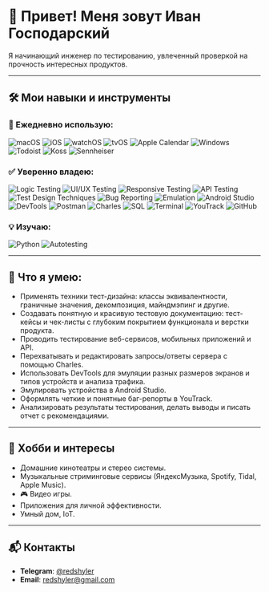 # 👋 Привет! Меня зовут Иван Господарский  

Я начинающий инженер по тестированию, увлеченный проверкой на прочность интересных продуктов.  

---

## 🛠️ Мои навыки и инструменты
### 🚀 Ежедневно использую:
![macOS](https://img.shields.io/badge/-macOS-000000?style=for-the-badge&logo=apple&logoColor=white)
![iOS](https://img.shields.io/badge/-iOS-000000?style=for-the-badge&logo=apple&logoColor=white)
![watchOS](https://img.shields.io/badge/-watchOS-000000?style=for-the-badge&logo=apple&logoColor=white)
![tvOS](https://img.shields.io/badge/-tvOS-000000?style=for-the-badge&logo=apple&logoColor=white)
![Apple Calendar](https://img.shields.io/badge/-Apple%20Calendar-F6F6F6?style=for-the-badge&logo=apple&logoColor=black)
![Windows](https://img.shields.io/badge/-Windows-0078D6?style=for-the-badge&logo=windows&logoColor=white)
![Todoist](https://img.shields.io/badge/-Todoist-EE4C2C?style=for-the-badge&logo=todoist&logoColor=white)
![Koss](https://img.shields.io/badge/-Koss-CC0000?style=for-the-badge&logo=music&logoColor=white)
![Sennheiser](https://img.shields.io/badge/-Sennheiser-005AA7?style=for-the-badge&logo=sennheiser&logoColor=white)

### ✅ Уверенно владею:
![Logic Testing](https://img.shields.io/badge/-Logic%20Testing-blue?style=for-the-badge&logo=data&logoColor=white)
![UI/UX Testing](https://img.shields.io/badge/-UI/UX%20Testing-purple?style=for-the-badge&logo=figma&logoColor=white)
![Responsive Testing](https://img.shields.io/badge/-Responsive%20Testing-lightblue?style=for-the-badge&logo=responsive&logoColor=white)
![API Testing](https://img.shields.io/badge/-API%20Testing-orange?style=for-the-badge&logo=api&logoColor=white)
![Test Design Techniques](https://img.shields.io/badge/-Test%20Design%20Techniques-ffb900?style=for-the-badge&logo=knowledgebase&logoColor=white)
![Bug Reporting](https://img.shields.io/badge/-Bug%20Reporting-red?style=for-the-badge&logo=bug&logoColor=white)
![Emulation](https://img.shields.io/badge/-Emulation-grey?style=for-the-badge&logo=android&logoColor=white)
![Android Studio](https://img.shields.io/badge/-Android%20Studio-3DDC84?style=for-the-badge&logo=androidstudio&logoColor=white)
![DevTools](https://img.shields.io/badge/-DevTools-00a3e0?style=for-the-badge&logo=googlechrome&logoColor=white)
![Postman](https://img.shields.io/badge/-Postman-f76935?style=for-the-badge&logo=postman&logoColor=white)
![Charles](https://img.shields.io/badge/-CharlesProxy-00a651?style=for-the-badge&logo=proxy&logoColor=white)
![SQL](https://img.shields.io/badge/-SQL-336791?style=for-the-badge&logo=postgresql&logoColor=white)
![Terminal](https://img.shields.io/badge/-Terminal-black?style=for-the-badge&logo=console&logoColor=white)
![YouTrack](https://img.shields.io/badge/-YouTrack-0062CC?style=for-the-badge&logo=jetbrains&logoColor=white)
![GitHub](https://img.shields.io/badge/-GitHub-181717?style=for-the-badge&logo=github&logoColor=white)

### 💡 Изучаю:
![Python](https://img.shields.io/badge/-Python-3776AB?style=for-the-badge&logo=python&logoColor=white)
![Autotesting](https://img.shields.io/badge/-Autotesting-green?style=for-the-badge&logo=automation&logoColor=white)

---

## 🧪 Что я умею:
- Применять техники тест-дизайна: классы эквивалентности, граничные значения, декомпозиция, майндмэпинг и другие.
- Создавать понятную и красивую тестовую документацию: тест-кейсы и чек-листы с глубоким покрытием функционала и верстки продукта.
- Проводить тестирование веб-сервисов, мобильных приложений и API.
- Перехватывать и редактировать запросы/ответы сервера с помощью Charles.
- Использовать DevTools для эмуляции разных размеров экранов и типов устройств и анализа трафика.
- Эмулировать устройства в Android Studio.
- Оформлять четкие и понятные баг-репорты в YouTrack.
- Анализировать результаты тестирования, делать выводы и писать отчет с рекомендациями.

---

## 🎵 Хобби и интересы
- Домашние кинотеатры и стерео системы.
- Музыкальные стриминговые сервисы (ЯндексМузыка, Spotify, Tidal, Apple Music).
- 🎮 Видео игры.
- Приложения для личной эффективности.
- Умный дом, IoT.

---

## 📬 Контакты
- **Telegram**: [@redshyler](https://t.me/redshyler)  
- **Email**: redshyler@gmail.com
